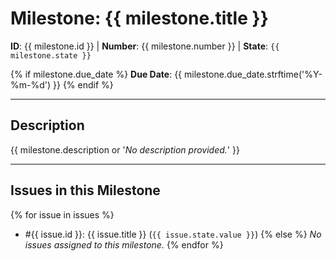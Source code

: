 # Milestone: {{ milestone.title }}

**ID**: {{ milestone.id }} | **Number**: {{ milestone.number }} | **State**: `{{ milestone.state }}`

{% if milestone.due_date %}
**Due Date**: {{ milestone.due_date.strftime('%Y-%m-%d') }}
{% endif %}

---

## Description

{{ milestone.description or '*No description provided.*' }}

---

## Issues in this Milestone

{% for issue in issues %}
- #{{ issue.id }}: {{ issue.title }} (`{{ issue.state.value }}`)
{% else %}
*No issues assigned to this milestone.*
{% endfor %}